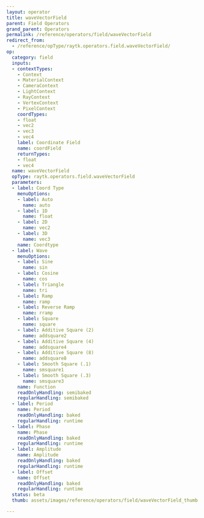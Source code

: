 ```yaml
---
layout: operator
title: waveVectorField
parent: Field Operators
grand_parent: Operators
permalink: /reference/operators/field/waveVectorField
redirect_from:
  - /reference/opType/raytk.operators.field.waveVectorField/
op:
  category: field
  inputs:
  - contextTypes:
    - Context
    - MaterialContext
    - CameraContext
    - LightContext
    - RayContext
    - VertexContext
    - PixelContext
    coordTypes:
    - float
    - vec2
    - vec3
    - vec4
    label: Coordinate Field
    name: coordField
    returnTypes:
    - float
    - vec4
  name: waveVectorField
  opType: raytk.operators.field.waveVectorField
  parameters:
  - label: Coord Type
    menuOptions:
    - label: Auto
      name: auto
    - label: 1D
      name: float
    - label: 2D
      name: vec2
    - label: 3D
      name: vec3
    name: Coordtype
  - label: Wave
    menuOptions:
    - label: Sine
      name: sin
    - label: Cosine
      name: cos
    - label: Triangle
      name: tri
    - label: Ramp
      name: ramp
    - label: Reverse Ramp
      name: rramp
    - label: Square
      name: square
    - label: Additive Square (2)
      name: addsquare2
    - label: Additive Square (4)
      name: addsquare4
    - label: Additive Square (8)
      name: addsquare8
    - label: Smooth Square (.1)
      name: smsquare1
    - label: Smooth Square (.3)
      name: smsquare3
    name: Function
    readOnlyHandling: semibaked
    regularHandling: semibaked
  - label: Period
    name: Period
    readOnlyHandling: baked
    regularHandling: runtime
  - label: Phase
    name: Phase
    readOnlyHandling: baked
    regularHandling: runtime
  - label: Amplitude
    name: Amplitude
    readOnlyHandling: baked
    regularHandling: runtime
  - label: Offset
    name: Offset
    readOnlyHandling: baked
    regularHandling: runtime
  status: beta
  thumb: assets/images/reference/operators/field/waveVectorField_thumb.png

---
```

